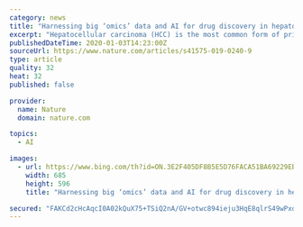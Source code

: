 ```yaml
---
category: news
title: "Harnessing big ‘omics’ data and AI for drug discovery in hepatocellular carcinoma"
excerpt: "Hepatocellular carcinoma (HCC) is the most common form of primary adult liver cancer. After nearly a decade with sorafenib as the only approved treatment, multiple new agents have demonstrated efficacy in clinical trials, including the targeted therapies regorafenib, lenvatinib and cabozantinib, the anti-angiogenic antibody ramucirumab, and ..."
publishedDateTime: 2020-01-03T14:23:00Z
sourceUrl: https://www.nature.com/articles/s41575-019-0240-9
type: article
quality: 32
heat: 32
published: false

provider:
  name: Nature
  domain: nature.com

topics:
  - AI

images:
  - url: https://www.bing.com/th?id=ON.3E2F405DF8B5E5D76FACA51BA69229EB
    width: 685
    height: 596
    title: "Harnessing big ‘omics’ data and AI for drug discovery in hepatocellular carcinoma"

secured: "FAKCd2cHcAqcI0A02kQuX75+TSiQ2nA/GV+otwc894ieju3HqE8qlrS49wPxdhv9ZOVeqxTNUuglgcZApzI16JuTxE0Gn2gI2AGVQHwG6a3uJ+gONIPMrfeVb2SAs5ySHxhevl8QrAq6yqpQ6Xec+dOhnRAwvux1hBHsX5SACMFMzVQBCVlI2Fn2Jtn+bcrXHQSzOLno2FKQD8/u2erc0E+1xXQINhna6t3LAfegSzkFCpNBFQeYwVT6wrN2JaMFTot5J4uIBspmYJXVCqoqdg==;DpzK+N6DWBAJI8g66Q6UwA=="
---
```


